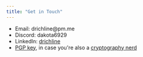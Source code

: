 ```yaml
---
title: "Get in Touch"
---
```


<style>
    #email::before {
        content:"drichline@"
    }

    #email::after {
        content:"pm.me"
    }
</style>

* Email: <span id="email"></span>
* Discord: dakota6929
* LinkedIn: [drichline](https://www.linkedin.com/in/drichline/)
* [PGP key](/files/pubkey.txt), in case you're also a [cryptography nerd](https://imgs.xkcd.com/comics/security.png)